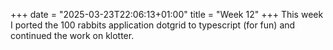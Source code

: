 +++
date = "2025-03-23T22:06:13+01:00"
title = "Week 12"
+++
This week I ported the 100 rabbits application dotgrid to typescript (for fun) and continued the work on klotter.
